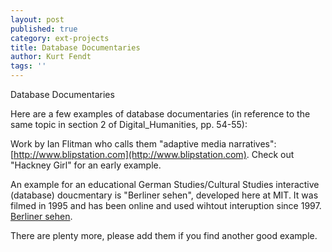 ```yaml
---
layout: post
published: true
category: ext-projects
title: Database Documentaries
author: Kurt Fendt
tags: ''
---
```

Database Documentaries

Here are a few examples of database documentaries (in reference to the same topic in section 2 of Digital_Humanities, pp. 54-55):

Work by Ian Flitman who calls them "adaptive media narratives": [http://www.blipstation.com](http://www.blipstation.com). Check out "Hackney Girl" for an early example.

An example for an educational German Studies/Cultural Studies interactive (database) doucmentary is "Berliner sehen", developed here at MIT. It was filmed in 1995 and has been online and used wihtout interuption since 1997. [Berliner sehen](http://berlinersehen.mit.edu).

There are plenty more, please add them if you find another good example.
